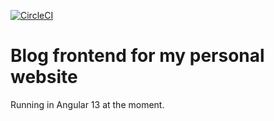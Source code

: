 [![CircleCI](https://circleci.com/gh/MTijn/blog-frontend/tree/master.svg?style=svg)](https://circleci.com/gh/MTijn/blog-frontend/tree/master)
# Blog frontend for my personal website

Running in Angular 13 at the moment.

